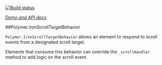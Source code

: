 <!---

This README is automatically generated from the comments in these files:
iron-scroll-target-behavior.html

Edit those files, and our readme bot will duplicate them over here!
Edit this file, and the bot will squash your changes :)

The bot does some handling of markdown. Please file a bug if it does the wrong
thing! https://github.com/PolymerLabs/tedium/issues

-->

[![Build status](https://travis-ci.org/PolymerElements/iron-scroll-target-behavior.svg?branch=master)](https://travis-ci.org/PolymerElements/iron-scroll-target-behavior)

_[Demo and API docs](https://elements.polymer-project.org/elements/iron-scroll-target-behavior)_

##Polymer.IronScrollTargetBehavior

`Polymer.IronScrollTargetBehavior` allows an element to respond to scroll events from a
designated scroll target.

Elements that consume this behavior can override the `_scrollHandler`
method to add logic on the scroll event.
